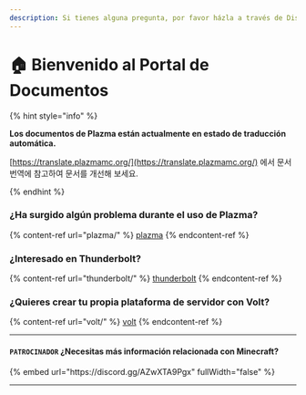 ```yaml
---
description: Si tienes alguna pregunta, por favor házla a través de Discord o GitHub Issues.
---
```


# 🏠 Bienvenido al Portal de Documentos

{% hint style="info" %}

**Los documentos de Plazma están actualmente en estado de traducción automática.**

[https://translate.plazmamc.org/](https://translate.plazmamc.org/) 에서 문서 번역에 참고하여 문서를 개선해 보세요.

{% endhint %}

### ¿Ha surgido algún problema durante el uso de Plazma?

{% content-ref url="plazma/" %}
[plazma](plazma/)
{% endcontent-ref %}

### ¿Interesado en Thunderbolt?

{% content-ref url="thunderbolt/" %}
[thunderbolt](thunderbolt/)
{% endcontent-ref %}

### ¿Quieres crear tu propia plataforma de servidor con Volt?

{% content-ref url="volt/" %}
[volt](volt/)
{% endcontent-ref %}

***

#### `PATROCINADOR` ¿Necesitas más información relacionada con Minecraft? <a href="#etc-1" id="etc-1"></a>

{% embed url="https\://discord.gg/AZwXTA9Pgx" fullWidth="false" %}

***
